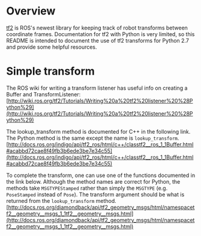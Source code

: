 # Overview

[tf2](http://wiki.ros.org/tf2) is ROS's newest library for keeping track of robot transforms between coordinate frames. Documentation for tf2 with Python is very limited, so this README is intended to document the use of tf2 transforms for Python 2.7 and provide some helpful resources.

# Simple transform

The ROS wiki for writing a transform listener has useful info on creating a Buffer and TransformListener: [http://wiki.ros.org/tf2/Tutorials/Writing%20a%20tf2%20listener%20%28Python%29](http://wiki.ros.org/tf2/Tutorials/Writing%20a%20tf2%20listener%20%28Python%29)

The lookup_transform method is documented for C++ in the following link. The Python method is the same except the name is `lookup_transform`.
[http://docs.ros.org/indigo/api/tf2_ros/html/c++/classtf2__ros_1_1Buffer.html#acabbd72cae8f49fb3b6ede3be7e34c55](http://docs.ros.org/indigo/api/tf2_ros/html/c++/classtf2__ros_1_1Buffer.html#acabbd72cae8f49fb3b6ede3be7e34c55)


To complete the transform, one can use one of the functions documented in the link below. Although the method names are correct for Python, the methods take `MSGTYPEStamped` rather than simply the `MSGTYPE` (e.g. `PoseStamped` instead of `Pose`). The transform argument should be what is returned from the `lookup_transform` method.
[http://docs.ros.org/diamondback/api/tf2_geometry_msgs/html/namespacetf2__geometry__msgs_1_1tf2__geometry__msgs.html](http://docs.ros.org/diamondback/api/tf2_geometry_msgs/html/namespacetf2__geometry__msgs_1_1tf2__geometry__msgs.html)

